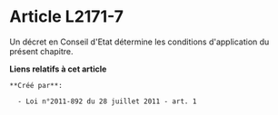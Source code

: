 # Article L2171-7

Un décret en Conseil d'Etat détermine les conditions d'application du présent chapitre.

**Liens relatifs à cet article**

	**Créé par**:

	  - Loi n°2011-892 du 28 juillet 2011 - art. 1

